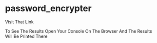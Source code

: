 # password_encrypter
Visit That Link

To See The Results
Open Your Console On The Browser And The Results Will Be Printed There
